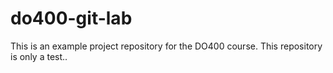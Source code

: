 # do400-git-lab
This is an example project repository for the DO400 course.
This repository is only a test..

